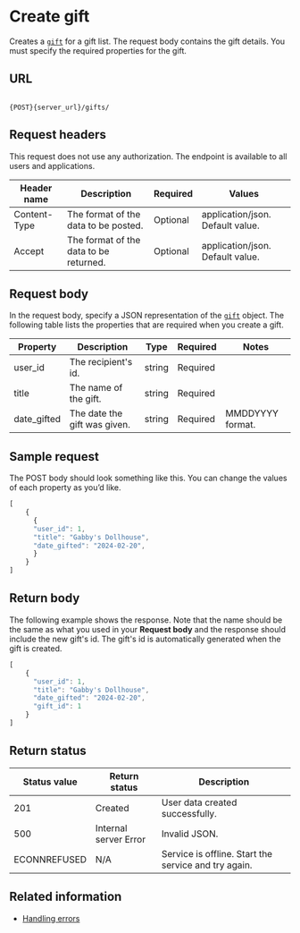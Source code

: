 # Create gift

Creates a [`gift`](gift) for a gift list.
The request body contains the gift details.
You must specify the required properties for the gift.

## URL

```shell

{POST}{server_url}/gifts/
```

## Request headers

This request does not use any authorization. The endpoint is available to all users and applications.

| Header name | Description | Required | Values |
| -------------- | ------ | ------------ |------------ |
| Content-Type | The format of the data to be posted. | Optional | application/json. Default value.  |
| Accept | The format of the data to be returned. | Optional | application/json. Default value. |

## Request body

In the request body, specify a JSON representation of the [`gift`](gift) object. The following table lists the properties that are required when you create a gift.

| Property | Description | Type | Required | Notes |
| -------------- | ------ | ------------ |------------ |------------ |
| user_id | The recipient's id. | string | Required |   |
| title | The name of the gift. | string | Required |  |
| date_gifted | The date the gift was given. | string | Required | MMDDYYYY format. |

## Sample request

The POST body should look something like this. You can change the values of each property as you’d like.

```js
[
    {
      {
      "user_id": 1,
      "title": "Gabby's Dollhouse",
      "date_gifted": "2024-02-20",         
      }
    }
]
```

## Return body

The following example shows the response. Note that the name should be the same as what you used in your **Request body** and the response should include the new gift's id. The gift's id is automatically generated when the gift is created.

```js
[
    {
      "user_id": 1,
      "title": "Gabby's Dollhouse",
      "date_gifted": "2024-02-20",
      "gift_id": 1
    }
]
```

## Return status

| Status value | Return status | Description |
| ------------- | ----------- | ----------- |
| 201 | Created | User data created successfully. |
| 500 | Internal server Error | Invalid JSON. |
| ECONNREFUSED | N/A | Service is offline. Start the service and try again. |

## Related information

* [Handling errors](handling-errors.md)
